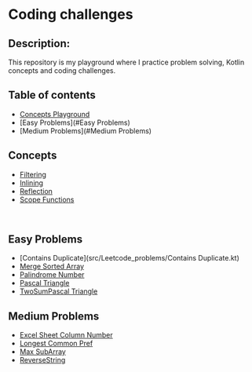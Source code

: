 # Coding challenges

##  Description:
This repository is my playground where I practice problem solving, Kotlin concepts and coding challenges.


## Table of contents

- [Concepts Playground](#Concepts)
- [Easy Problems](#Easy Problems)
- [Medium Problems](#Medium Problems)


## Concepts

- [Filtering](src/Concepts_playground/filter.kt)
- [Inlining](src/Concepts_playground/inline.kt)
- [Reflection](src/Concepts_playground/Reflection.kt)
- [Scope Functions](src/Concepts_playground/scopeFuns.kt)

<br/>


## Easy Problems

- [Contains Duplicate](src/Leetcode_problems/Contains Duplicate.kt)
- [Merge Sorted Array](src/Leetcode_problems/MergeSortedArray.kt)
- [Palindrome Number](src/Leetcode_problems/PalindromeNumber.kt)
- [Pascal Triangle](src/Leetcode_problems/PascalTriangle.kt)
- [TwoSumPascal Triangle](src/Leetcode_problems/TwoSum.kt)



## Medium Problems

- [Excel Sheet Column Number](src/Leetcode_problems/ExcelSheetColumnNumber.kt)
- [Longest Common Pref](src/Leetcode_problems/LongestCommonPref.kt)
- [Max SubArray](src/Leetcode_problems/MaxSubArray.kt)
- [ReverseString](src/Leetcode_problems/ReverseString.kt)
